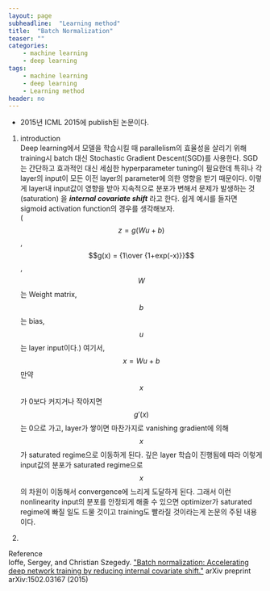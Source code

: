 ```yaml
---
layout: page
subheadline:  "Learning method"
title:  "Batch Normalization"
teaser: ""
categories:
    - machine learning
    - deep learning
tags:
    - machine learning
    - deep learning
    - Learning method
header: no
---
```

- 2015년 ICML 2015에 publish된 논문이다.

1. introduction <br>
Deep learning에서 모델을 학습시킬 때 parallelism의 효율성을 살리기 위해 training시
batch 대신 Stochastic Gradient Descent(SGD)를 사용한다.
SGD는 간단하고 효과적인 대신 세심한 hyperparameter tuning이 필요한데 특히나 각 layer의
input이 모든 이전 layer의 parameter에 의한 영향을 받기 때문이다.
이렇게 layer내 input값이 영향을 받아 지속적으로 분포가 변해서 문제가 발생하는 것(saturation)
을 ***internal covariate shift*** 라고 한다.
쉽게 예시를 들자면 sigmoid activation function의 경우를 생각해보자. <br>
($$z=g(Wu+b)$$, $$g(x) = {1\over {1+exp(-x)}}$$, $$W$$는 Weight matrix, $$b$$는 bias,
$$u$$는 layer input이다.)
여기서, $$x = Wu + b$$ 만약 $$x$$가 0보다 커지거나 작아지면 $$g'(x)$$는 0으로 가고, layer가 쌓이면 마찬가지로
vanishing gradient에 의해 $$x$$가 saturated regime으로 이동하게 된다. 깊은 layer 학습이 진행됨에 따라 이렇게 input값의
분포가 saturated regime으로 $$x$$의 차원이 이동해서 convergence에 느리게 도달하게 된다.
그래서 이런 nonlinearity input의 분포를 안정되게 해줄 수 있으면 optimizer가 saturated regime에 빠질 일도
드물 것이고 training도 빨라질 것이라는게 논문의 주된 내용이다.

2.


Reference <br>
Ioffe, Sergey, and Christian Szegedy. ["Batch normalization: Accelerating deep network training by reducing internal covariate shift."](https://arxiv.org/pdf/1502.03167.pdf) arXiv preprint arXiv:1502.03167 (2015)
